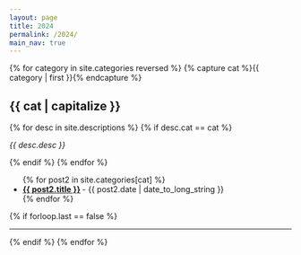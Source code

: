 ```yaml
---
layout: page
title: 2024
permalink: /2024/
main_nav: true
---
```


{% for category in site.categories reversed %}
  {% capture cat %}{{ category | first }}{% endcapture %}
  <h2 id="{{cat}}">{{ cat | capitalize }}</h2>
  {% for desc in site.descriptions %}
    {% if desc.cat == cat %}
      <p class="desc"><em>{{ desc.desc }}</em></p>
    {% endif %}
  {% endfor %}
  <ul class="posts-list">
  {% for post2 in site.categories[cat] %}
    <li>
      <strong>
        <a href="{{ post2.url | prepend: site.baseurl }}">{{ post2.title }}</a>
      </strong>
      <span class="post-date">- {{ post2.date | date_to_long_string }}</span>
    </li>
  {% endfor %}
  </ul>
  {% if forloop.last == false %}<hr>{% endif %}
{% endfor %}
<br>

 
